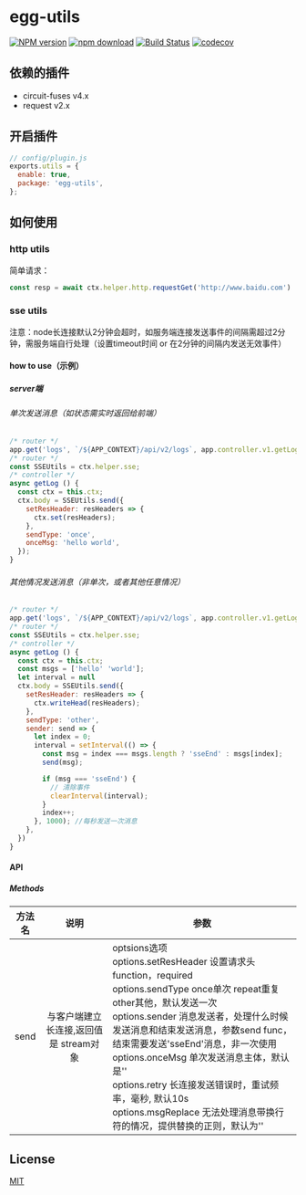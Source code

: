 # egg-utils

[![NPM version][npm-image]][npm-url]
[![npm download][download-image]][download-url]
[![Build Status](https://www.travis-ci.org/deepexi/egg-utils.svg?branch=master)](https://www.travis-ci.org/deepexi/egg-utils)
[![codecov](https://codecov.io/gh/deepexi/egg-utils/branch/master/graph/badge.svg)](https://codecov.io/gh/deepexi/egg-utils)

[npm-image]: https://img.shields.io/npm/v/@taccisum/egg-utils.svg
[npm-url]: https://www.npmjs.com/package/@taccisum/egg-utils
[download-image]: https://img.shields.io/npm/dm/@taccisum/egg-utils.svg
[download-url]: https://www.npmjs.com/package/@taccisum/egg-utils

## 依赖的插件

- circuit-fuses v4.x
- request v2.x

## 开启插件

```js
// config/plugin.js
exports.utils = {
  enable: true,
  package: 'egg-utils',
};
```

## 如何使用

### http utils

简单请求：

```js
const resp = await ctx.helper.http.requestGet('http://www.baidu.com')
```
### sse utils

注意：node长连接默认2分钟会超时，如服务端连接发送事件的间隔需超过2分钟，需服务端自行处理（设置timeout时间 or 在2分钟的间隔内发送无效事件）

#### how to use（示例）

##### server端
###### 单次发送消息（如状态需实时返回给前端）
```js
/* router */
app.get('logs', `/${APP_CONTEXT}/api/v2/logs`, app.controller.v1.getLog);
/* router */
const SSEUtils = ctx.helper.sse;
/* controller */
async getLog () {
  const ctx = this.ctx;
  ctx.body = SSEUtils.send({
    setResHeader: resHeaders => {
      ctx.set(resHeaders);
    },
    sendType: 'once',
    onceMsg: 'hello world',
  });
}
```
###### 其他情况发送消息（非单次，或者其他任意情况）
```js
/* router */
app.get('logs', `/${APP_CONTEXT}/api/v2/logs`, app.controller.v1.getLog);
/* router */
const SSEUtils = ctx.helper.sse;
/* controller */
async getLog () {
  const ctx = this.ctx;
  const msgs = ['hello' 'world'];
  let interval = null
  ctx.body = SSEUtils.send({
    setResHeader: resHeaders => {
      ctx.writeHead(resHeaders);
    },
    sendType: 'other',
    sender: send => {
      let index = 0;
      interval = setInterval(() => {
        const msg = index === msgs.length ? 'sseEnd' : msgs[index];
        send(msg);

        if (msg === 'sseEnd') {
          // 清除事件
          clearInterval(interval);
        }
        index++;
      }, 1000); //每秒发送一次消息
    },
  })
}
```

#### API
##### Methods
|   方法名   | 说明 | 参数 |
| :--: | :--: | ---- |
| send | 与客户端建立长连接,返回值是 stream对象 | optsions选项<br />options.setResHeader 设置请求头function，required<br />options.sendType once单次 repeat重复 other其他，默认发送一次<br />options.sender 消息发送者，处理什么时候发送消息和结束发送消息，参数send func，结束需要发送'sseEnd'消息，非一次使用<br />options.onceMsg 单次发送消息主体，默认是''<br />options.retry 长连接发送错误时，重试频率，毫秒, 默认10s<br/> options.msgReplace 无法处理消息带换行符的情况，提供替换的正则，默认为'' |



## License

[MIT](LICENSE)

